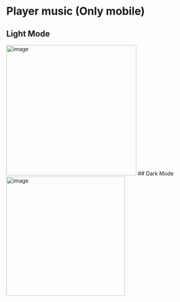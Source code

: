 # Player music (Only mobile)
## Light Mode
<img width="343" alt="image" src="https://user-images.githubusercontent.com/80095670/226649382-6c2f33f6-5d89-4a3e-866c-1a4a67d8facb.png">
## Dark Mode
<img width="313" alt="image" src="https://user-images.githubusercontent.com/80095670/226649788-7c115690-cc90-4f7d-a774-7972876c0fb7.png">
